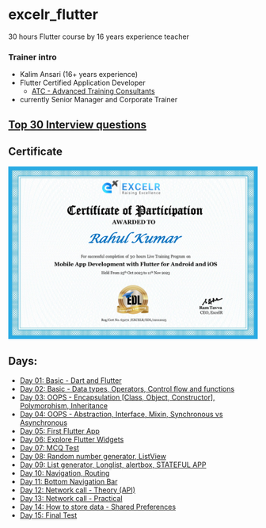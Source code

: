 # excelr_flutter
30 hours Flutter course by 16 years experience teacher

### Trainer intro

- Kalim Ansari (16+ years experience)
- Flutter Certified Application Developer 
    - [ATC - Advanced Training Consultants](https://androidatc.com/pages/Eng/Flutter-Certified-Application-Developer)
- currently Senior Manager and Corporate Trainer

<h2>
    <a href="https://medium.com/@flutterwtf/flutter-interview-questions-and-answers-top-30-for-pros-0cdbf1d40ebd"> Top 30 Interview questions </a>
</h2>

## Certificate

<img src="Images/ExcelrFlutter.jpg" alt="certificate">

## Days:

- [Day 01: Basic - Dart and Flutter](/Notes/day1.md)
- [Day 02: Basic - Data types, Operators, Control flow and functions](/Notes/day2.md)
- [Day 03: OOPS - Encapsulation [Class, Object, Constructor], Polymorphism, Inheritance](/Notes/day3.md)
- [Day 04: OOPS - Abstraction, Interface, Mixin, Synchronous vs Asynchronous](/Notes/day4.md)
- [Day 05: First Flutter App](/Notes/day5.md)
- [Day 06: Explore Flutter Widgets](/Notes/day6.md)
- [Day 07: MCQ Test](#)
- [Day 08: Random number generator, ListView](/Notes/day8.md)
- [Day 09: List generator, Longlist, alertbox, STATEFUL APP](/Notes/day9.md)
- [Day 10: Navigation, Routing](/Notes/day10.md)
- [Day 11: Bottom Navigation Bar](/Notes/day11.md)
- [Day 12: Network call - Theory (API)](/Notes/day12.md)
- [Day 13: Network call - Practical](/Notes/day13.md)
- [Day 14: How to store data - Shared Preferences](/Notes/day14.md)
- [Day 15: Final Test](#)